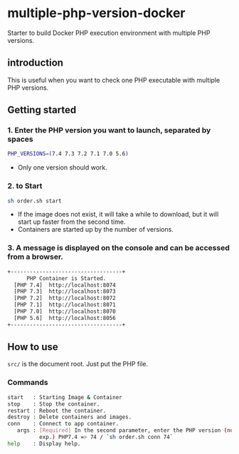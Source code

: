# multiple-php-version-docker
Starter to build Docker PHP execution environment with multiple PHP versions.

## introduction
This is useful when you want to check one PHP executable with multiple PHP versions.

## Getting started
### 1. Enter the PHP version you want to launch, separated by spaces
```bash:order.sh
PHP_VERSIONS=(7.4 7.3 7.2 7.1 7.0 5.6)
```
- Only one version should work.

### 2. to Start
```bash
sh order.sh start
```
- If the image does not exist, it will take a while to download, but it will start up faster from the second time.
- Containers are started up by the number of versions.

### 3. A message is displayed on the console and can be accessed from a browser.
```bash
+-----------------------------------+
      PHP Container is Started.
  [PHP 7.4]  http://localhost:8074
  [PHP 7.3]  http://localhost:8073
  [PHP 7.2]  http://localhost:8072
  [PHP 7.1]  http://localhost:8071
  [PHP 7.0]  http://localhost:8070
  [PHP 5.6]  http://localhost:8056
+-----------------------------------+
```

## How to use
`src/` is the document root. Just put the PHP file.

### Commands
```bash
start   : Starting Image & Container
stop    : Stop the container.
restart : Reboot the container.
destroy : Delete containers and images.
conn    : Connect to app container.
   args : [Required] In the second parameter, enter the PHP version (number) of the container you want to connect to
          exp.) PHP7.4 => 74 / `sh order.sh conn 74`
help    : Display help.
```